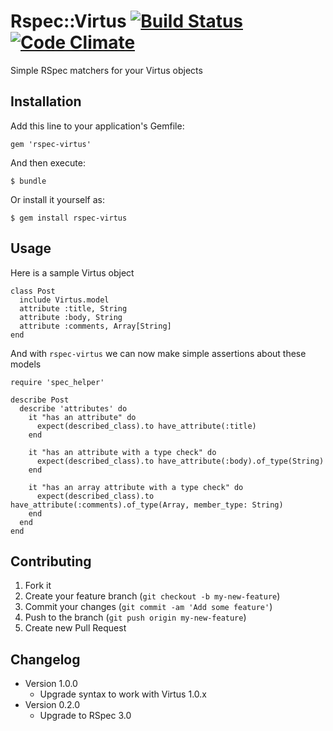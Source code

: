 # Rspec::Virtus [![Build Status](https://travis-ci.org/mikespokefire/rspec-virtus.png?branch=master)](https://travis-ci.org/mikespokefire/rspec-virtus) [![Code Climate](https://codeclimate.com/github/mikespokefire/rspec-virtus.png)](https://codeclimate.com/github/mikespokefire/rspec-virtus)

Simple RSpec matchers for your Virtus objects

## Installation

Add this line to your application's Gemfile:

    gem 'rspec-virtus'

And then execute:

    $ bundle

Or install it yourself as:

    $ gem install rspec-virtus

## Usage

Here is a sample Virtus object

    class Post
      include Virtus.model
      attribute :title, String
      attribute :body, String
      attribute :comments, Array[String]
    end

And with `rspec-virtus` we can now make simple assertions about these models

    require 'spec_helper'

    describe Post
      describe 'attributes' do
        it "has an attribute" do
          expect(described_class).to have_attribute(:title)
        end

        it "has an attribute with a type check" do
          expect(described_class).to have_attribute(:body).of_type(String)
        end

        it "has an array attribute with a type check" do
          expect(described_class).to have_attribute(:comments).of_type(Array, member_type: String)
        end
      end
    end

## Contributing

1. Fork it
2. Create your feature branch (`git checkout -b my-new-feature`)
3. Commit your changes (`git commit -am 'Add some feature'`)
4. Push to the branch (`git push origin my-new-feature`)
5. Create new Pull Request

## Changelog

- Version 1.0.0
    - Upgrade syntax to work with Virtus 1.0.x
- Version 0.2.0
    - Upgrade to RSpec 3.0
